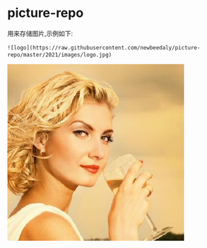 # picture-repo



用来存储图片,示例如下:

	![logo](https://raw.githubusercontent.com/newbeedaly/picture-repo/master/2021/images/logo.jpg)


![logo](https://raw.githubusercontent.com/newbeedaly/picture-repo/master/2021/images/logo.jpg)
